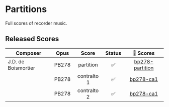 # Partitions

Full scores of recorder music.


## Released Scores

| Composer              | Opus     | Score              | Status             | :link: Scores     |
|-----------------------|----------|:------------------:|:------------------:|:-----------------:|
| J.D. de Boismortier   | PB278    | partition          | :white_check_mark: | [bp278-partition] |
|                       | PB278    | contralto 1        | :white_check_mark: | [bp278-ca1]       |
|                       | PB278    | contralto 2        | :white_check_mark: | [bp278-ca1]       |



[bp278-ca1]: https://github.com/HolgerPeters/partitions/releases/download/v2024-06-15/boismortier-bp278-ca1.pdf
[bp278-ca2]: https://github.com/HolgerPeters/partitions/releases/download/v2024-06-15/boismortier-bp278-ca2.pdf
[bp278-partition]: https://github.com/HolgerPeters/partitions/releases/download/v2024-06-15/boismortier-bp278-partition.pdf
